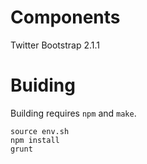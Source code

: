 # Components

Twitter Bootstrap 2.1.1

# Buiding

Building requires `npm` and `make`.

    source env.sh
    npm install
    grunt

